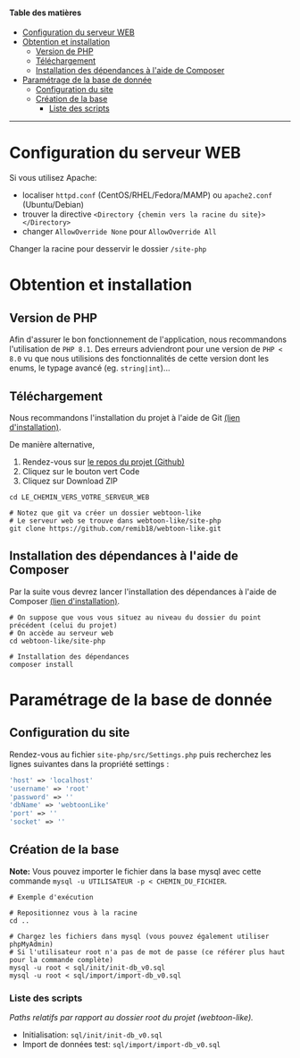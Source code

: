 #### Table des matières

- [Configuration du serveur WEB](#configuration-du-serveur-web)
- [Obtention et installation](#obtention-et-installation)
  * [Version de PHP](#version-de-php)
  * [Téléchargement](#telechargement)
  * [Installation des dépendances à l'aide de Composer](#composer)
- [Paramétrage de la base de donnée](#parametrage-de-la-base-de-donee)
  * [Configuration du site](#configuration-du-site)
  * [Création de la base](#creation-base)
    + [Liste des scripts](#liste-des-scripts)

---

<a name="configuration-du-serveur-WEB"></a>
# Configuration du serveur WEB

Si vous utilisez Apache:
  - localiser `httpd.conf` (CentOS/RHEL/Fedora/MAMP) ou `apache2.conf` (Ubuntu/Debian)
  - trouver la directive `<Directory {chemin vers la racine du site}></Directory>`
  - changer `AllowOverride None` pour `AllowOverride All`

Changer la racine pour desservir le dossier `/site-php`


<a name="obtention-et-installation"></a>
# Obtention et installation


<a name="version-de-php"></a>
## Version de PHP

Afin d'assurer le bon fonctionnement de l'application, nous recommandons l'utilisation de `PHP 8.1`.
Des erreurs adviendront pour une version de `PHP < 8.0` vu que nous utilisions des fonctionnalités de cette version
dont les enums, le typage avancé (eg. `string|int`)...


<a name="telechargement"></a>
## Téléchargement

Nous recommandons l'installation du projet à l'aide de Git [(lien d'installation)](https://git-scm.com/downloads).

De manière alternative,
1. Rendez-vous sur [le repos du projet (Github)](https://github.com/remib18/webtoon-like)
2. Cliquez sur le bouton vert Code
3. Cliquez sur Download ZIP

```shell
cd LE_CHEMIN_VERS_VOTRE_SERVEUR_WEB

# Notez que git va créer un dossier webtoon-like
# Le serveur web se trouve dans webtoon-like/site-php
git clone https://github.com/remib18/webtoon-like.git
```


<a name="composer"></a>
## Installation des dépendances à l'aide de Composer

Par la suite vous devrez lancer l'installation des dépendances à l'aide de Composer
[(lien d'installation)](https://getcomposer.org/download/).

```shell
# On suppose que vous vous situez au niveau du dossier du point précédent (celui du projet)
# On accède au serveur web
cd webtoon-like/site-php

# Installation des dépendances
composer install
```


<a name="parametrage-de-la-base-de-donee"></a>
# Paramétrage de la base de donnée


<a name="configuration-du-site"></a>
## Configuration du site

Rendez-vous au fichier `site-php/src/Settings.php` puis recherchez les lignes suivantes dans la propriété settings :

```php
'host' => 'localhost'
'username' => 'root'
'password' => ''
'dbName' => 'webtoonLike'
'port' => ''
'socket' => ''
```

<a name="creation-base"></a>
## Création de la base

**Note:** Vous pouvez importer le fichier dans la base mysql avec cette commande
`mysql -u UTILISATEUR -p < CHEMIN_DU_FICHIER`.

```shell
# Exemple d'exécution

# Repositionnez vous à la racine
cd ..

# Chargez les fichiers dans mysql (vous pouvez également utiliser phpMyAdmin)
# Si l'utilisateur root n'a pas de mot de passe (ce référer plus haut pour la commande complète)
mysql -u root < sql/init/init-db_v0.sql
mysql -u root < sql/import/import-db_v0.sql

```

<a name="liste-des-scripts"></a>
### Liste des scripts
*Paths relatifs par rapport au dossier root du projet (webtoon-like).*
- Initialisation: `sql/init/init-db_v0.sql`
- Import de données test: `sql/import/import-db_v0.sql`
